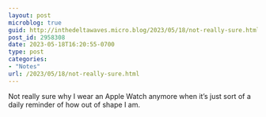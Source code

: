 ```yaml
---
layout: post
microblog: true
guid: http://inthedeltawaves.micro.blog/2023/05/18/not-really-sure.html
post_id: 2958308
date: 2023-05-18T16:20:55-0700
type: post
categories:
- "Notes"
url: /2023/05/18/not-really-sure.html
---
```

Not really sure why I wear an Apple Watch anymore when it’s just sort of a daily reminder of how out of shape I am. 

